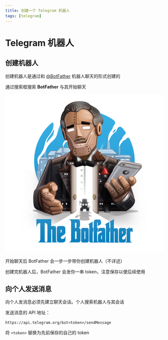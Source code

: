 ```yaml
---
title: 创建一个 Telegram 机器人
tags: [telegram]
---
```


# Telegram 机器人

## 创建机器人

创建机器人是通过和 [@BotFather](https://t.me/botfather) 机器人聊天的形式创建的

通过搜索框搜索 **BotFather** 与其开始聊天

![@BotFather](assets/9ff2f2f01c4bd1b013.png)

开始聊天后 BotFather 会一步一步带你创建机器人（不详述）

创建完机器人后，BotFather 会发你一串 token，注意保存以便后续使用

## 向个人发送消息

向个人发消息必须先建立聊天会话。个人搜索机器人与其会话

发送消息的 API 地址：

```
https://api.telegram.org/bot<token>/sendMessage
```

将 `<token>` 替换为先前保存的自己的 token
